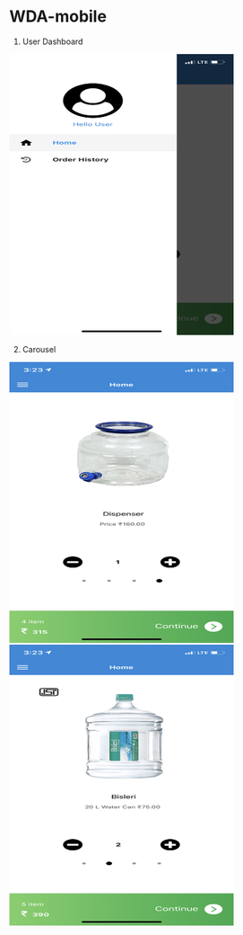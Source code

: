 # WDA-mobile

1. User Dashboard 
<img src="assets/20-AA5321-E1-C9-4-EB3-89-F2-5-C2-D3866-DDCE.png" width=400 height=500>

2. Carousel
<img src="assets/pic1.png" width=400 height=500>
<img src="assets/pic2.png" width=400 height=500>
